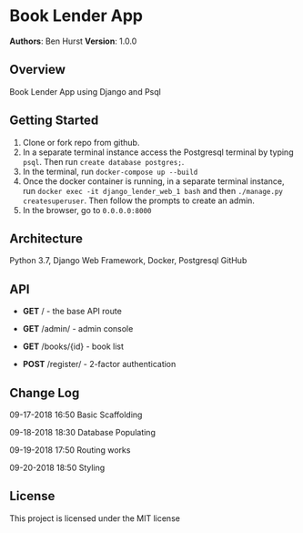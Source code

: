 # Book Lender App
 **Authors**: Ben Hurst
 **Version**: 1.0.0

## Overview

Book Lender App using Django and Psql


## Getting Started

1. Clone or fork repo from github.
2. In a separate terminal instance access the Postgresql terminal by typing ```psql```. Then run ```create database postgres;```.
3. In the terminal, run ```docker-compose up --build```
4. Once the docker container is running, in a separate terminal instance, run ```docker exec -it django_lender_web_1 bash``` and then ```./manage.py createsuperuser```. Then follow the prompts to create an admin.
5. In the browser, go to ```0.0.0.0:8000```

 ## Architecture
Python 3.7, Django Web Framework, Docker, Postgresql
GitHub

 ## API

- **GET** / - the base API route

- **GET** /admin/ - admin console

- **GET** /books/{id} - book list

- **POST** /register/ - 2-factor authentication


 ## Change Log
 09-17-2018 16:50 Basic Scaffolding

 09-18-2018 18:30 Database Populating

 09-19-2018 17:50 Routing works

 09-20-2018 18:50 Styling

 ## License
This project is licensed under the MIT license
